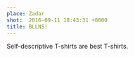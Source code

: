 ```yaml
---
place: Zadar
shot:  2016-09-11 18:43:31 +0000
title: BLLNS!
---
```


Self-descriptive T-shirts are best T-shirts.
